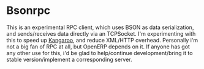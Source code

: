 Bsonrpc
=======

This is an experimental RPC client, which uses BSON as data serialization, and sends/receives data directly 
via an TCPSocket. I'm experimenting with this to speed up [Kangaroo](https://github.com/cice/kangARoo), and
reduce XML/HTTP overhead. Personally i'm not a big fan of RPC at all, but OpenERP depends on it. If anyone
has got any other use for this, i'd be glad to help/continue development/bring it to stable version/implement
a corresponding server.